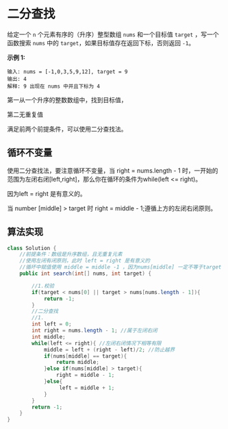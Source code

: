 # 二分查找

给定一个 `n` 个元素有序的（升序）整型数组 `nums` 和一个目标值 `target` ，写一个函数搜索 `nums` 中的 `target`，如果目标值存在返回下标，否则返回 `-1`。


**示例 1:**

```
输入: nums = [-1,0,3,5,9,12], target = 9
输出: 4
解释: 9 出现在 nums 中并且下标为 4
```



第一从一个升序的整数数组中，找到目标值，

第二无重复值

满足前两个前提条件，可以使用二分查找法。



## 循环不变量

使用二分查找法，要注意循环不变量，当 right = nums.length - 1 时，一开始的范围为左闭右闭[left,right]，那么你在循环的条件为while(left <= right)。

因为left = right 是有意义的。

当 number [middle] > target 时 right = middle - 1;遵循上方的左闭右闭原则。



## 算法实现

```java
class Solution {
    //前提条件：数组是升序数组，且无重复元素
    //使用左闭有闭原则，此时 left = right 是有意义的
    //循坏中赋值使用 middle = middle -1 ，因为nums[middle] 一定不等于target
    public int search(int[] nums, int target) {

        //1.校验
        if(target < nums[0] || target > nums[nums.length - 1]){
            return -1;
        }
        //二分查找
        //1.
        int left = 0;
        int right = nums.length - 1; //属于左闭右闭
        int middle;
        while(left <= right){ //左闭右闭情况下相等有限
            middle = left + (right - left)/2; //防止越界
            if(nums[middle] == target){
                return middle;
            }else if(nums[middle] > target){
                right = middle - 1;
            }else{
                 left = middle + 1;
            }
        }
        return -1;
    }
}
```








